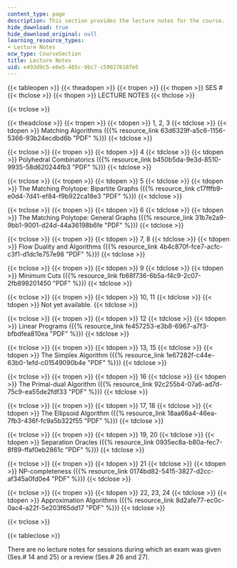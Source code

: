 ```yaml
---
content_type: page
description: This section provides the lecture notes for the course.
hide_download: true
hide_download_original: null
learning_resource_types:
- Lecture Notes
ocw_type: CourseSection
title: Lecture Notes
uid: e493d9c5-e6e5-465c-9bc7-c590276187e5
---
```


{{< tableopen >}}
{{< theadopen >}}
{{< tropen >}}
{{< thopen >}}
SES #
{{< thclose >}}
{{< thopen >}}
LECTURE NOTES
{{< thclose >}}

{{< trclose >}}

{{< theadclose >}}
{{< tropen >}}
{{< tdopen >}}
1, 2, 3
{{< tdclose >}}
{{< tdopen >}}
Matching Algorithms ({{% resource_link 63d6329f-a5c6-1156-5366-93b24ecdbd6b "PDF" %}})
{{< tdclose >}}

{{< trclose >}}
{{< tropen >}}
{{< tdopen >}}
4
{{< tdclose >}}
{{< tdopen >}}
Polyhedral Combinatorics ({{% resource_link b450b5da-9e3d-8510-9935-58d620244fb3 "PDF" %}})
{{< tdclose >}}

{{< trclose >}}
{{< tropen >}}
{{< tdopen >}}
5
{{< tdclose >}}
{{< tdopen >}}
The Matching Polytope: Bipartite Graphs ({{% resource_link c17fffb9-e0d4-7d41-ef84-f9b922ca18e3 "PDF" %}})
{{< tdclose >}}

{{< trclose >}}
{{< tropen >}}
{{< tdopen >}}
6
{{< tdclose >}}
{{< tdopen >}}
The Matching Polytope: General Graphs ({{% resource_link 31b7e2a9-9bb1-9001-d24d-44a36198b6fe "PDF" %}})
{{< tdclose >}}

{{< trclose >}}
{{< tropen >}}
{{< tdopen >}}
7, 8
{{< tdclose >}}
{{< tdopen >}}
Flow Duality and Algorithms ({{% resource_link 4b4c870f-fce7-acfc-c3f1-d1dc1e757e98 "PDF" %}})
{{< tdclose >}}

{{< trclose >}}
{{< tropen >}}
{{< tdopen >}}
9
{{< tdclose >}}
{{< tdopen >}}
Minimum Cuts ({{% resource_link fb68f736-6b5a-f4c9-2c07-2fb898201450 "PDF" %}})
{{< tdclose >}}

{{< trclose >}}
{{< tropen >}}
{{< tdopen >}}
10, 11
{{< tdclose >}}
{{< tdopen >}}
Not yet available.
{{< tdclose >}}

{{< trclose >}}
{{< tropen >}}
{{< tdopen >}}
12
{{< tdclose >}}
{{< tdopen >}}
Linear Programs ({{% resource_link fe457253-e3b8-6967-a7f3-bfbdfea810ea "PDF" %}})
{{< tdclose >}}

{{< trclose >}}
{{< tropen >}}
{{< tdopen >}}
13, 15
{{< tdclose >}}
{{< tdopen >}}
The Simplex Algorithm ({{% resource_link 1e67282f-c44e-63b0-1efd-c01549090b4e "PDF" %}})
{{< tdclose >}}

{{< trclose >}}
{{< tropen >}}
{{< tdopen >}}
16
{{< tdclose >}}
{{< tdopen >}}
The Primal-dual Algorithm ({{% resource_link 92c255b4-07a6-ad7d-75c9-ea55de2fdf33 "PDF" %}})
{{< tdclose >}}

{{< trclose >}}
{{< tropen >}}
{{< tdopen >}}
17, 18
{{< tdclose >}}
{{< tdopen >}}
The Ellipsoid Algorithm ({{% resource_link 18aa66a4-46ea-7fb3-436f-fc9a5b322f55 "PDF" %}})
{{< tdclose >}}

{{< trclose >}}
{{< tropen >}}
{{< tdopen >}}
19, 20
{{< tdclose >}}
{{< tdopen >}}
Separation Oracles ({{% resource_link 0935ec8a-b80a-fec7-8f89-ffaf0eb2861c "PDF" %}})
{{< tdclose >}}

{{< trclose >}}
{{< tropen >}}
{{< tdopen >}}
21
{{< tdclose >}}
{{< tdopen >}}
NP-completeness ({{% resource_link 0174bd82-5415-3827-d2cc-af345a0fd0e4 "PDF" %}})
{{< tdclose >}}

{{< trclose >}}
{{< tropen >}}
{{< tdopen >}}
22, 23, 24
{{< tdclose >}}
{{< tdopen >}}
Approximation Algorithms ({{% resource_link 8d2afe77-ec0c-0ac4-a22f-5e203f65dd17 "PDF" %}})
{{< tdclose >}}

{{< trclose >}}

{{< tableclose >}}

There are no lecture notes for sessions during which an exam was given (Ses.# 14 and 25) or a review (Ses.# 26 and 27).